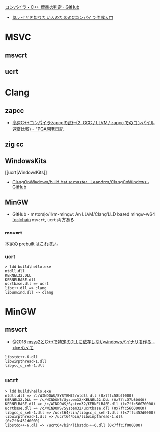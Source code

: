 [コンパイラ・C++ 標準の判定 · GitHub](https://gist.github.com/treastrain/483a2d233560dc99fda8e59b6fd03361)

- [低レイヤを知りたい人のためのCコンパイラ作成入門](https://www.sigbus.info/compilerbook)

# MSVC

## msvcrt

## ucrt

# Clang

## zapcc

- [高速C++コンパイラZapccの試行(2. GCC / LLVM / zapcc でのコンパイル速度比較) - FPGA開発日記](https://msyksphinz.hatenablog.com/entry/2018/06/29/040000)

## zig cc

## WindowsKits

[[ucrt|WindowsKits]]

- [ClangOnWindows/build.bat at master · Leandros/ClangOnWindows · GitHub](https://github.com/Leandros/ClangOnWindows/blob/master/build.bat)

## MinGW

- [GitHub - mstorsjo/llvm-mingw: An LLVM/Clang/LLD based mingw-w64 toolchain](https://github.com/mstorsjo/llvm-mingw)
  `msvcrt`, `ucrt` 両方ある

### msvcrt

本家の prebuilt はこれぽい。

### ucrt

```
> ldd build\hello.exe
ntdll.dll
KERNEL32.DLL
KERNELBASE.dll
ucrtbase.dll => ucrt
libc++.dll => clang
libunwind.dll => clang
```

# MinGW

## msvcrt

- @2018 [msys2とC++で特定のDLLに依存しないwindowsバイナリを作る - siunのメモ](https://siuncyclone.hatenablog.com/entry/2018/07/21/194629)

```
libstdc++-6.dll
libwinpthread-1.dll
libgcc_s_seh-1.dll
```

## ucrt

```
> ldd build\hello.exe
ntdll.dll => /c/WINDOWS/SYSTEM32/ntdll.dll (0x7ffc58bf0000)
KERNEL32.DLL => /c/WINDOWS/System32/KERNEL32.DLL (0x7ffc57b80000)
KERNELBASE.dll => /c/WINDOWS/System32/KERNELBASE.dll (0x7ffc56070000)
ucrtbase.dll => /c/WINDOWS/System32/ucrtbase.dll (0x7ffc56600000)
libgcc_s_seh-1.dll => /ucrt64/bin/libgcc_s_seh-1.dll (0x7ffc452d0000)
libwinpthread-1.dll => /ucrt64/bin/libwinpthread-1.dll (0x7ffc451d0000)
libstdc++-6.dll => /ucrt64/bin/libstdc++-6.dll (0x7ffc1f000000)
```
